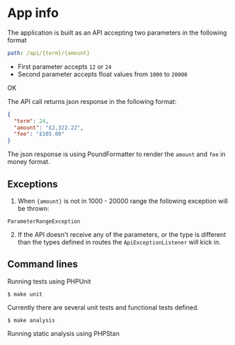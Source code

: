 # App info
The application is built as an API accepting two parameters in the following format
```yaml
path: /api/{term}/{amount}
```
- First parameter accepts `12` or `24`
- Second parameter accepts float values from `1000` to `20000`

OK

The API call returns json response in the following format:
```json
{
  "term": 24,
  "amount": "£2,322.22",
  "fee": "£105.00"
}
```
The json response is using PoundFormatter to render the `amount` and `fee` in money format.


## Exceptions
1. When `{amount}` is not in 1000 - 20000 range the following exception will be thrown:
```injectablephp
ParameterRangeException
```
2. If the API doesn't receive any of the parameters, or the type is different than the types defined in routes the `ApiExceptionListener` will kick in. 


## Command lines
Running tests using PHPUnit
```
$ make unit
```
Currently there are several unit tests and functional tests defined.

```
$ make analysis
```
Running static analysis using PHPStan
